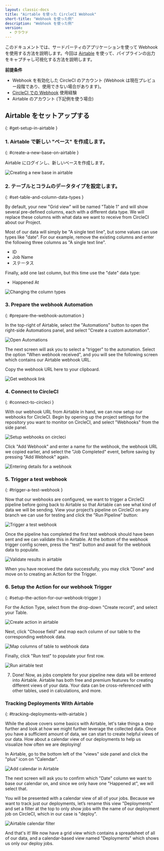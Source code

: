 ```yaml
---
layout: classic-docs
title: "Airtable を使った CircleCI Webhook"
short-title: "Webhook を使った例"
description: "Webhook を使った例"
version:
  - クラウド
---
```


このドキュメントでは、サードパーティのアプリケーションを使って Webhook を使用する方法を説明します。今回は [Airtable](https://airtable.com/) を使って、パイプラインの出力をキャプチャし可視化する方法を説明します。

**前提条件**

- Webhook を有効化した CircleCI のアカウント (Webhook は現在プレビュー段階であり、使用できない場合があります)。
- [CircleCI での Webhook]({{site.baseurl}}/2.0/webhooks) 使用経験
- Airtable のアカウント (下記例を使う場合)


## Airtable をセットアップする
{: #get-setup-in-airtable }

### 1. Airtable で新しい "ベース"  を作成します。
{: #create-a-new-base-on-airtable }

Airtable にログインし、新しいベースを作成します。

![Creating a new base in airtable]({{site.baseurl}}/assets/img/docs/webhooks/webhook_airtable_1_new.png)

### 2. テーブルとコラムのデータタイプを設定します。
{: #set-table-and-column-data-types }

By default, your new "Grid view" will be named "Table 1" and will show several pre-defined columns, each with a different data type. We will replace these columns with what data we want to receive from CircleCI about our Project.

Most of our data will simply be "A single text line", but some values can use types like "date". For our example, remove the existing columns and enter the following three columns as "A single text line".

- ID
- Job Name
- ステータス

Finally, add one last column, but this time use the "date" data type:

- Happened At

![Changing the column types]({{site.baseurl}}/assets/img/docs/webhooks/webhook_airtable_2_datatypes.png)

### 3. Prepare the webhook Automation
{: #prepare-the-webhook-automation }

In the top-right of Airtable, select the "Automations" button to open the right-side Automations panel, and select "Create a custom automation".


![Open Automations]({{site.baseurl}}/assets/img/docs/webhooks/webhook_airtable_3_automation.png)

The next screen will ask you to select a "trigger" to the automation. Select the option "When webhook received", and you will see the following screen which contains our Airtable webhook URL.

Copy the webhook URL here to your clipboard.

![Get webhook link]({{site.baseurl}}/assets/img/docs/webhooks/webhook_airtable_4.png)

### 4. Connect to CircleCI
{: #connect-to-circleci }

With our webhook URL from Airtable in hand, we can now setup our webhooks for CircleCI. Begin by opening up the project settings for the repository you want to monitor on CircleCI, and select "Webhooks" from the side panel.

![Setup webhooks on circleci]({{site.baseurl}}/assets/img/docs/webhooks/webhook_airtable_5.png)

Click "Add Webhook" and enter a name for the webhook, the webhook URL we copied earlier, and select the "Job Completed" event, before saving by pressing "Add Webhook" again.

![Entering details for a webhook]({{site.baseurl}}/assets/img/docs/webhooks/webhook_airtable_6.png)

### 5. Trigger a test webhook
{: #trigger-a-test-webhook }

Now that our webhooks are configured, we want to trigger a CircleCI pipeline before going back to Airtable so that Airtable can see what kind of data we will be sending. View your project’s pipeline on CircleCI on any branch we can use for testing and click the "Run Pipeline" button:

![Trigger a test webhook]({{site.baseurl}}/assets/img/docs/webhooks/webhook_airtable_7_run_pipeline.png)

Once the pipeline has completed the first test webhook should have been sent and we can validate this in Airtable. At the bottom of the webhook trigger config screen, press the "test" button and await for the webhook data to populate.

![Validate results in airtable]({{site.baseurl}}/assets/img/docs/webhooks/webhook_airtable_8_test.png)

When you have received the data successfully, you may click "Done" and move on to creating an Action for the Trigger.

### 6. Setup the Action for our webhook Trigger
{: #setup-the-action-for-our-webhook-trigger }

For the Action Type, select from the drop-down "Create record", and select your Table.

![Create action in airtable]({{site.baseurl}}/assets/img/docs/webhooks/webhook_airtable_9_action.png)

Next, click "Choose field" and map each column of our table to the corresponding webhook data.

![Map columns of table to webhook data]({{site.baseurl}}/assets/img/docs/webhooks/webhook_airtable_10_fields.png)

Finally, click "Run test" to populate your first row.

![Run airtable test]({{site.baseurl}}/assets/img/docs/webhooks/webhook_airtable_11_done.png)

7. Done! Now, as jobs complete for your pipeline new data will be entered into Airtable. Airtable has both free and premium features for creating different views of your data. Your data can be cross-referenced with other tables, used in calculations, and more.

### Tracking Deployments With Airtable
{: #tracking-deployments-with-airtable }

While the above covers some basics with Airtable, let's take things a step further and look at how we might further leverage the collected data. Once you have a sufficient amount of data, we can start to create helpful views of our data. How about a calendar view of our deployments to help us visualize how often we are deploying!

In Airtable, go to the bottom left of the "views" side panel and click the "plus" icon on "Calendar".

![Add calendar in Airtable]({{site.baseurl}}/assets/img/docs/webhooks/webhook_airtable_12_calendar.png)

The next screen will ask you to confirm which "Date" column we want to base our calendar on, and since we only have one "Happened at", we will select that.

You will be presented with a calendar view of all of your jobs. Because we want to track just our deployments, let’s rename this view "Deployments" and set a filter at the top to only show jobs with the name of our deployment job on CircleCI, which in our case is "deploy".

![Airtable calendar filter]({{site.baseurl}}/assets/img/docs/webhooks/webhook_airtable_12_calendar2.png)

And that's it! We now have a grid view which contains a spreadsheet of all of our data, and a calendar-based view named "Deployments" which shows us only our deploy jobs.


